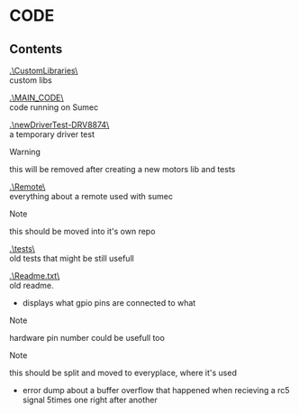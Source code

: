 # CODE

## Contents

[.\\CustomLibraries\\](.\\CustomLibraries\\)</br>
custom libs

[.\\MAIN_CODE\\](.\\MAIN_CODE\\)</br>
code running on Sumec

[.\\newDriverTest-DRV8874\\](.\\newDriverTest-DRV8874\\)</br>
a temporary driver test
> [!WARNING]
> this will be removed after creating a new motors lib and tests

[.\\Remote\\](.\\Remote\\)</br>
everything about a remote used with sumec
> [!NOTE]  
> this should be moved into it's own repo

[.\\tests\\](.\\tests\\)</br>
old tests that might be still usefull

[.\\Readme.txt\\](.\\Readme.txt\\)</br>
old readme.

- displays what gpio pins are connected to what
> [!NOTE]  
> hardware pin number could be usefull too

> [!NOTE]  
> this should be split and moved to everyplace, where it's used

- error dump about a buffer overflow that happened when recieving a rc5 signal 5times one right after another